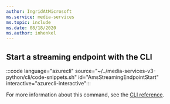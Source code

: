 ```yaml
---
author: IngridAtMicrosoft
ms.service: media-services 
ms.topic: include
ms.date: 08/18/2020
ms.author: inhenkel
---
```


## Start a streaming endpoint with the CLI

:::code language="azurecli" source="~/../media-services-v3-python/cli/code-snippets.sh" id="AmsStreamingEndpointStart" interactive="azurecli-interactive":::

For more information about this command, see the [CLI reference](/cli/azure/ams/streaming-endpoint?view=azure-cli-latest#az-ams-streaming-endpoint-start).
